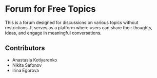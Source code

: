 # Forum for Free Topics

This is a forum designed for discussions on various topics without restrictions. It serves as a platform where users can share their thoughts, ideas, and engage in meaningful conversations.

## Contributors

- Anastasia Kotlyarenko
- Nikita Safonov
- Irina Egorova
